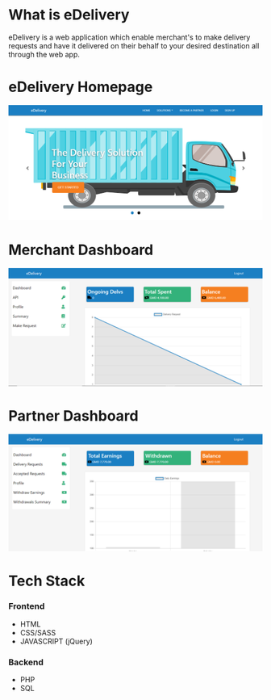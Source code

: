 # What is eDelivery
 eDelivery is a web application which enable merchant's to make delivery requests and have it delivered on their behalf to your desired destination all through the web app.
# eDelivery Homepage
![GitHub Logo](media/images/home.png)
# Merchant Dashboard
![GitHub Logo](media/images/merchant.png)
# Partner Dashboard
![GitHub Logo](media/images/partner.png)
# Tech Stack
### Frontend
  - HTML
  - CSS/SASS
  - JAVASCRIPT (jQuery)
### Backend
  - PHP
  - SQL